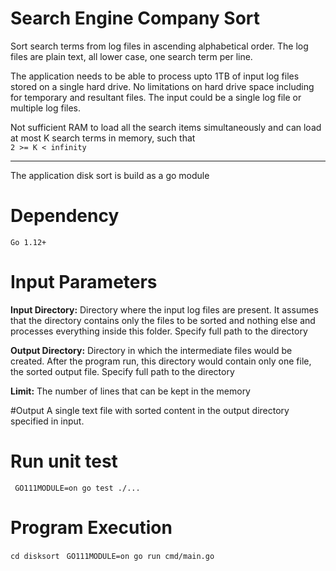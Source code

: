 # Search Engine Company Sort
Sort search terms from log files in ascending alphabetical order. The log files are plain text, all lower case, one search term per line.

The application needs to be able to process upto 1TB of input log files stored on a single hard drive. No limitations on hard drive space including for temporary and resultant files. The input could be a single log file or multiple log files.

Not sufficient RAM to load all the search items simultaneously and can load at most K search terms in memory, such that  
`2 >= K < infinity`


----

The application disk sort is build as a go module

# Dependency

`Go 1.12+`

# Input Parameters

**Input Directory:** Directory where the input log files are present.
It assumes that the directory contains only the files to be sorted and nothing else and processes everything inside this folder. 
Specify full path to the directory

**Output Directory:** Directory in which the intermediate files would be created. 
After the program run, this directory would contain only one file, the sorted output file.
Specify full path to the directory

**Limit:** The number of lines that can be kept in the memory

#Output
A single text file with sorted content in the output directory specified in input.


# Run unit test

` GO111MODULE=on go test ./...`

# Program Execution

`cd disksort`
` GO111MODULE=on go run cmd/main.go`

